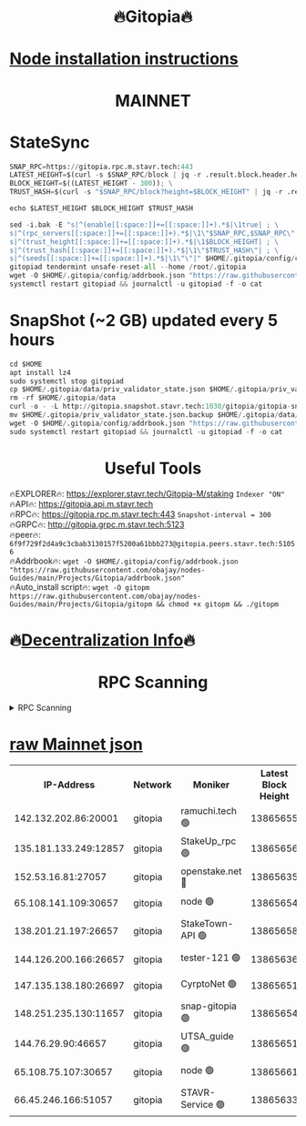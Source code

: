 <h1 align="center"> 🔥Gitopia🔥</h1>

[Node installation instructions](https://github.com/obajay/nodes-Guides/tree/main/Projects/Gitopia)
=

<h1 align="center"> MAINNET</h1>

# StateSync
```python
SNAP_RPC=https://gitopia.rpc.m.stavr.tech:443
LATEST_HEIGHT=$(curl -s $SNAP_RPC/block | jq -r .result.block.header.height); \
BLOCK_HEIGHT=$((LATEST_HEIGHT - 300)); \
TRUST_HASH=$(curl -s "$SNAP_RPC/block?height=$BLOCK_HEIGHT" | jq -r .result.block_id.hash)

echo $LATEST_HEIGHT $BLOCK_HEIGHT $TRUST_HASH

sed -i.bak -E "s|^(enable[[:space:]]+=[[:space:]]+).*$|\1true| ; \
s|^(rpc_servers[[:space:]]+=[[:space:]]+).*$|\1\"$SNAP_RPC,$SNAP_RPC\"| ; \
s|^(trust_height[[:space:]]+=[[:space:]]+).*$|\1$BLOCK_HEIGHT| ; \
s|^(trust_hash[[:space:]]+=[[:space:]]+).*$|\1\"$TRUST_HASH\"| ; \
s|^(seeds[[:space:]]+=[[:space:]]+).*$|\1\"\"|" $HOME/.gitopia/config/config.toml
gitopiad tendermint unsafe-reset-all --home /root/.gitopia
wget -O $HOME/.gitopia/config/addrbook.json "https://raw.githubusercontent.com/obajay/nodes-Guides/main/Projects/Gitopia/addrbook.json"
systemctl restart gitopiad && journalctl -u gitopiad -f -o cat
```
# SnapShot (~2 GB) updated every 5 hours
```python
cd $HOME
apt install lz4
sudo systemctl stop gitopiad
cp $HOME/.gitopia/data/priv_validator_state.json $HOME/.gitopia/priv_validator_state.json.backup
rm -rf $HOME/.gitopia/data
curl -o - -L http://gitopia.snapshot.stavr.tech:1030/gitopia/gitopia-snap.tar.lz4 | lz4 -c -d - | tar -x -C $HOME/.gitopia --strip-components 2
mv $HOME/.gitopia/priv_validator_state.json.backup $HOME/.gitopia/data/priv_validator_state.json
wget -O $HOME/.gitopia/config/addrbook.json "https://raw.githubusercontent.com/obajay/nodes-Guides/main/Projects/Gitopia/addrbook.json"
sudo systemctl restart gitopiad && journalctl -u gitopiad -f -o cat
```
 <h1 align="center"> Useful Tools</h1>

🔥EXPLORER🔥:      https://explorer.stavr.tech/Gitopia-M/staking  `Indexer "ON"` \
🔥API🔥: 			 		 https://gitopia.api.m.stavr.tech \
🔥RPC🔥:           https://gitopia.rpc.m.stavr.tech:443              `Snapshot-interval = 300` \
🔥GRPC🔥:          http://gitopia.grpc.m.stavr.tech:5123 \
🔥peer🔥:					 `6f9f729f2d4a9c3cbab3130157f5200a61bbb273@gitopia.peers.stavr.tech:51056` \
🔥Addrbook🔥:    ```wget -O $HOME/.gitopia/config/addrbook.json "https://raw.githubusercontent.com/obajay/nodes-Guides/main/Projects/Gitopia/addrbook.json"``` \
🔥Auto_install script🔥: ```wget -O gitopm https://raw.githubusercontent.com/obajay/nodes-Guides/main/Projects/Gitopia/gitopm && chmod +x gitopm && ./gitopm```

🔥[Decentralization Info](https://github.com/obajay/StateSync-snapshots/tree/main/Projects/Gitopia/Decentralization)🔥
=

<h1 align="center"> RPC Scanning</h1>

<details>
<summary>RPC Scanning</summary>

<h2 align="center"> We scan nodes in real time every 4 hours. And we provide the final result of RPC endpoints.
We cannot influence the operation of these nodes in any way. </h2>


```python
If Voting Power is higher than 0 --> then the Node is a validator of the network and may be subject to attack and be a potential threat to the chain.
```
```python
We marked such validators with a red symbol
```

</details>

[raw Mainnet json](https://rpc-check.gitopm.stavr.tech/gitopm/rpc-gitopm-result.json)
=

<table><tr><th>IP-Address</th><th>Network</th><th>Moniker</th><th>Latest Block Height</th><th>Earliest Block Height</th><th>Catching Up</th><th>Tx Index</th><th>Voting Power</th><th>Scan Time</th></tr><tr><td>142.132.202.86:20001</td><td>gitopia</td><td>ramuchi.tech 🟢</td><td>13865655</td><td>6548337</td><td>False</td><td>on</td><td>0</td><td>2024-02-15T13:24:04.179867679UTC</td></tr><tr><td>135.181.133.249:12857</td><td>gitopia</td><td>StakeUp_rpc 🟢</td><td>13865656</td><td>8010001</td><td>False</td><td>on</td><td>0</td><td>2024-02-15T13:24:04.532420494UTC</td></tr><tr><td>152.53.16.81:27057</td><td>gitopia</td><td>openstake.net 🔴</td><td>13865635</td><td>10455001</td><td>False</td><td>off</td><td>42518</td><td>2024-02-15T13:23:26.636666354UTC</td></tr><tr><td>65.108.141.109:30657</td><td>gitopia</td><td>node 🟢</td><td>13865654</td><td>12299845</td><td>False</td><td>on</td><td>0</td><td>2024-02-15T13:24:01.589465411UTC</td></tr><tr><td>138.201.21.197:26657</td><td>gitopia</td><td>StakeTown-API 🟢</td><td>13865658</td><td>12733501</td><td>False</td><td>on</td><td>0</td><td>2024-02-15T13:24:08.995195350UTC</td></tr><tr><td>144.126.200.166:26657</td><td>gitopia</td><td>tester-121 🟢</td><td>13865636</td><td>12832814</td><td>False</td><td>off</td><td>0</td><td>2024-02-15T13:23:29.023555703UTC</td></tr><tr><td>147.135.138.180:26697</td><td>gitopia</td><td>CyrptoNet 🟢</td><td>13865651</td><td>12883228</td><td>False</td><td>off</td><td>0</td><td>2024-02-15T13:23:57.047833454UTC</td></tr><tr><td>148.251.235.130:11657</td><td>gitopia</td><td>snap-gitopia 🟢</td><td>13865654</td><td>12908001</td><td>False</td><td>on</td><td>0</td><td>2024-02-15T13:24:01.863113104UTC</td></tr><tr><td>144.76.29.90:46657</td><td>gitopia</td><td>UTSA_guide 🟢</td><td>13865651</td><td>13035301</td><td>False</td><td>on</td><td>0</td><td>2024-02-15T13:23:56.714729009UTC</td></tr><tr><td>65.108.75.107:30657</td><td>gitopia</td><td>node 🟢</td><td>13865661</td><td>13189502</td><td>False</td><td>on</td><td>0</td><td>2024-02-15T13:24:13.478725777UTC</td></tr><tr><td>66.45.246.166:51057</td><td>gitopia</td><td>STAVR-Service 🟢</td><td>13865633</td><td>13857001</td><td>False</td><td>on</td><td>0</td><td>2024-02-15T13:23:46.071391245UTC</td></tr></table>
